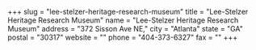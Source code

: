 +++
slug = "lee-stelzer-heritage-research-museum"
title = "Lee-Stelzer Heritage Research Museum"
name = "Lee-Stelzer Heritage Research Museum"
address = "372 Sisson Ave NE,"
city = "Atlanta"
state = "GA"
postal = "30317"
website = ""
phone = "404-373-6327"
fax = ""
+++
